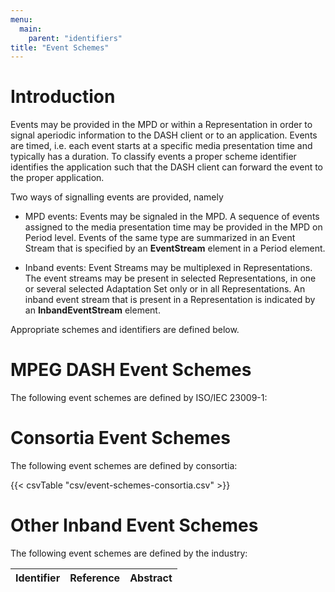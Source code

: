 ```yaml
---
menu:
  main:
    parent: "identifiers"
title: "Event Schemes"
---
```


# Introduction

Events may be provided in the MPD or within a Representation in order to signal aperiodic information to the DASH client or to an application. Events are timed, i.e. each event starts at a specific media presentation time and typically has a duration. To classify events a proper scheme identifier identifies the application such that the DASH client can forward the event to the proper application.

Two ways of signalling events are provided, namely

* MPD events: Events may be signaled in the MPD. A sequence of events assigned to the media presentation time may be provided in the MPD on Period level. Events of the same type are summarized in an Event Stream that is specified by an **EventStream** element in a Period element.

* Inband events: Event Streams may be multiplexed in Representations. The event streams may be present in selected Representations, in one or several selected Adaptation Set only or in all Representations. An inband event stream that is present in a Representation is indicated by an **InbandEventStream** element.

Appropriate schemes and identifiers are defined below.

# MPEG DASH Event Schemes

The following event schemes are defined by ISO/IEC 23009-1:

<!---
{{< csvTable "csv/event-schemes-mpeg-dash-events.csv" >}}
-->

# Consortia Event Schemes

The following event schemes are defined by consortia:

{{< csvTable "csv/event-schemes-consortia.csv" >}}


# Other Inband Event Schemes

The following event schemes are defined by the industry:

Identifier                        |Reference                           |Abstract
----------------------------------|------------------------------------|----------------
